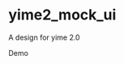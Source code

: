 # yime2_mock_ui

A design for yime 2.0

Demo

<blockquote class="imgur-embed-pub" lang="en" data-id="a/gkBhrOd"><a href="//imgur.com/gkBhrOd"></a></blockquote><script async src="//s.imgur.com/min/embed.js" charset="utf-8"></script>

